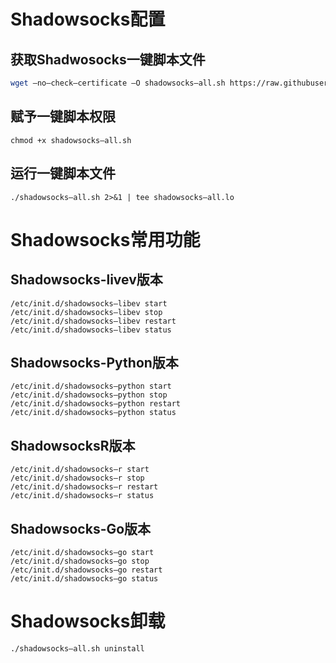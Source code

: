 # Shadowsocks配置

## 获取Shadwosocks一键脚本文件

```sh
wget —no–check–certificate –O shadowsocks–all.sh https://raw.githubusercontent.com/teddysun/shadowsocks_install/master/shadowsocks-all.sh
```

## 赋予一键脚本权限

```shell
chmod +x shadowsocks–all.sh
```

## 运行一键脚本文件

```shell
./shadowsocks–all.sh 2>&1 | tee shadowsocks–all.lo
```



# Shadowsocks常用功能

## Shadowsocks-livev版本

```shell
/etc/init.d/shadowsocks–libev start
/etc/init.d/shadowsocks–libev stop
/etc/init.d/shadowsocks–libev restart
/etc/init.d/shadowsocks–libev status
```

## Shadowsocks-Python版本

```shell
/etc/init.d/shadowsocks–python start
/etc/init.d/shadowsocks–python stop
/etc/init.d/shadowsocks–python restart
/etc/init.d/shadowsocks–python status
```

## ShadowsocksR版本

```shell
/etc/init.d/shadowsocks–r start
/etc/init.d/shadowsocks–r stop
/etc/init.d/shadowsocks–r restart
/etc/init.d/shadowsocks–r status
```

## Shadowsocks-Go版本

```shell
/etc/init.d/shadowsocks–go start
/etc/init.d/shadowsocks–go stop
/etc/init.d/shadowsocks–go restart
/etc/init.d/shadowsocks–go status
```



# Shadowsocks卸载

```shell
./shadowsocks–all.sh uninstall
```

